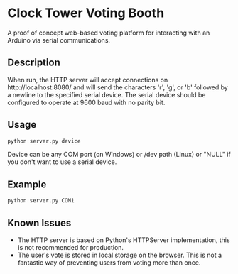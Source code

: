 # Clock Tower Voting Booth

A proof of concept web-based voting platform for interacting with an Arduino via serial communications.

## Description

When run, the HTTP server will accept connections on http://localhost:8080/ and will send the characters 'r', 'g', or 'b' followed by a newline to the specified serial device. The serial device should be configured to operate at 9600 baud with no parity bit.

## Usage

```bash
python server.py device
```

Device can be any COM port (on Windows) or /dev path (Linux) or "NULL" if you don't want to use a serial device.

## Example

```bash
python server.py COM1
```

## Known Issues

- The HTTP server is based on Python's HTTPServer implementation, this is not recommended for production.
- The user's vote is stored in local storage on the browser. This is not a fantastic way of preventing users from voting more than once.
